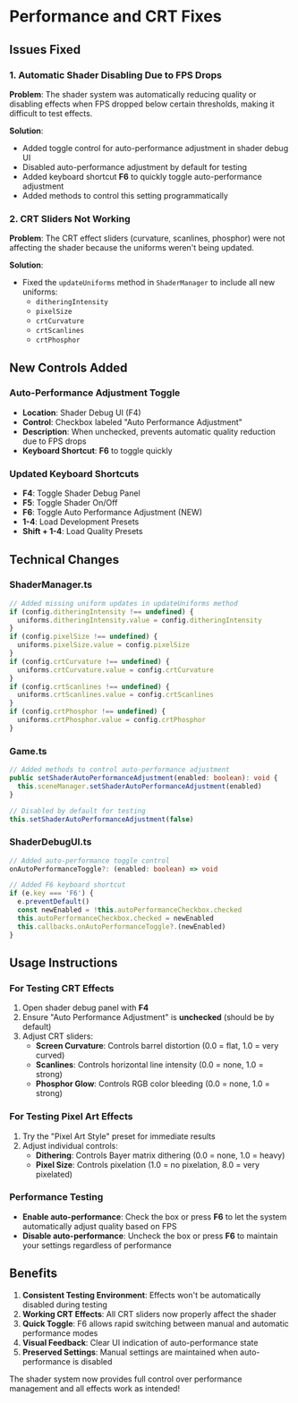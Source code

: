 # Performance and CRT Fixes

## Issues Fixed

### 1. Automatic Shader Disabling Due to FPS Drops
**Problem**: The shader system was automatically reducing quality or disabling effects when FPS dropped below certain thresholds, making it difficult to test effects.

**Solution**: 
- Added toggle control for auto-performance adjustment in shader debug UI
- Disabled auto-performance adjustment by default for testing
- Added keyboard shortcut **F6** to quickly toggle auto-performance adjustment
- Added methods to control this setting programmatically

### 2. CRT Sliders Not Working
**Problem**: The CRT effect sliders (curvature, scanlines, phosphor) were not affecting the shader because the uniforms weren't being updated.

**Solution**:
- Fixed the `updateUniforms` method in `ShaderManager` to include all new uniforms:
  - `ditheringIntensity`
  - `pixelSize` 
  - `crtCurvature`
  - `crtScanlines`
  - `crtPhosphor`

## New Controls Added

### Auto-Performance Adjustment Toggle
- **Location**: Shader Debug UI (F4)
- **Control**: Checkbox labeled "Auto Performance Adjustment"
- **Description**: When unchecked, prevents automatic quality reduction due to FPS drops
- **Keyboard Shortcut**: **F6** to toggle quickly

### Updated Keyboard Shortcuts
- **F4**: Toggle Shader Debug Panel
- **F5**: Toggle Shader On/Off
- **F6**: Toggle Auto Performance Adjustment (NEW)
- **1-4**: Load Development Presets
- **Shift + 1-4**: Load Quality Presets

## Technical Changes

### ShaderManager.ts
```typescript
// Added missing uniform updates in updateUniforms method
if (config.ditheringIntensity !== undefined) {
  uniforms.ditheringIntensity.value = config.ditheringIntensity
}
if (config.pixelSize !== undefined) {
  uniforms.pixelSize.value = config.pixelSize
}
if (config.crtCurvature !== undefined) {
  uniforms.crtCurvature.value = config.crtCurvature
}
if (config.crtScanlines !== undefined) {
  uniforms.crtScanlines.value = config.crtScanlines
}
if (config.crtPhosphor !== undefined) {
  uniforms.crtPhosphor.value = config.crtPhosphor
}
```

### Game.ts
```typescript
// Added methods to control auto-performance adjustment
public setShaderAutoPerformanceAdjustment(enabled: boolean): void {
  this.sceneManager.setShaderAutoPerformanceAdjustment(enabled)
}

// Disabled by default for testing
this.setShaderAutoPerformanceAdjustment(false)
```

### ShaderDebugUI.ts
```typescript
// Added auto-performance toggle control
onAutoPerformanceToggle?: (enabled: boolean) => void

// Added F6 keyboard shortcut
if (e.key === 'F6') {
  e.preventDefault()
  const newEnabled = !this.autoPerformanceCheckbox.checked
  this.autoPerformanceCheckbox.checked = newEnabled
  this.callbacks.onAutoPerformanceToggle?.(newEnabled)
}
```

## Usage Instructions

### For Testing CRT Effects
1. Open shader debug panel with **F4**
2. Ensure "Auto Performance Adjustment" is **unchecked** (should be by default)
3. Adjust CRT sliders:
   - **Screen Curvature**: Controls barrel distortion (0.0 = flat, 1.0 = very curved)
   - **Scanlines**: Controls horizontal line intensity (0.0 = none, 1.0 = strong)
   - **Phosphor Glow**: Controls RGB color bleeding (0.0 = none, 1.0 = strong)

### For Testing Pixel Art Effects
1. Try the "Pixel Art Style" preset for immediate results
2. Adjust individual controls:
   - **Dithering**: Controls Bayer matrix dithering (0.0 = none, 1.0 = heavy)
   - **Pixel Size**: Controls pixelation (1.0 = no pixelation, 8.0 = very pixelated)

### Performance Testing
- **Enable auto-performance**: Check the box or press **F6** to let the system automatically adjust quality based on FPS
- **Disable auto-performance**: Uncheck the box or press **F6** to maintain your settings regardless of performance

## Benefits

1. **Consistent Testing Environment**: Effects won't be automatically disabled during testing
2. **Working CRT Effects**: All CRT sliders now properly affect the shader
3. **Quick Toggle**: F6 allows rapid switching between manual and automatic performance modes
4. **Visual Feedback**: Clear UI indication of auto-performance state
5. **Preserved Settings**: Manual settings are maintained when auto-performance is disabled

The shader system now provides full control over performance management and all effects work as intended!
